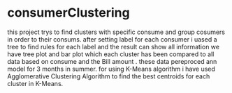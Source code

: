 # consumerClustering
this project trys to find clusters with specific consume and group cosumers in order to their consums. 
after setting label for each consumer i uased a tree to find rules for each label and the result can show all information 
we have tree plot and bar plot which each cluster has been compared to all data based on consume and the Bill amount . 
these data pereproced ann model for 3 months in summer. 
for using K-Means algorithm i have used Agglomerative Clustering Algorithm  to find the best centroids for each cluster in K-Means.
